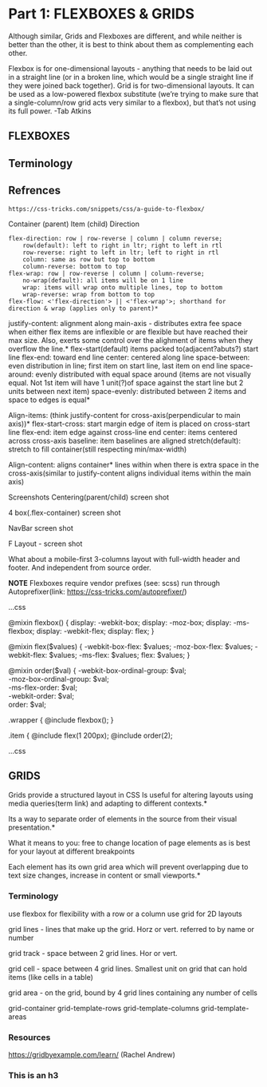 # Part 1: FLEXBOXES & GRIDS

Although similar, Grids and Flexboxes are different, and while neither is better than the other, it is best to think about them as complementing each other. 

Flexbox is for one-dimensional layouts - anything that needs to be laid out in a straight line (or in a broken line, which would be a single straight line if they were joined back together). Grid is for two-dimensional layouts. It can be used as a low-powered flexbox substitute (we’re trying to make sure that a single-column/row grid acts very similar to a flexbox), but that’s not using its full power. 
-Tab Atkins

## FLEXBOXES






## Terminology

## Refrences
	https://css-tricks.com/snippets/css/a-guide-to-flexbox/


 Container (parent)
 Item (child)
 Direction
 
    flex-direction: row | row-reverse | column | column reverse;
        row(default): left to right in ltr; right to left in rtl
        row-reverse: right to left in ltr; left to right in rtl
        column: same as row but top to bottom
        column-reverse: bottom to top
    flex-wrap: row | row-reverse | column | column-reverse;
        no-wrap(default): all items will be on 1 line
        wrap: items will wrap onto multiple lines, top to bottom
        wrap-reverse: wrap from bottom to top
    flex-flow: <'flex-direction'> || <'flex-wrap'>; shorthand for direction & wrap (applies only to parent)*
    
justify-content: alignment along main-axis - distributes extra fee space when either flex items are inflexible or are flexible but have reached their max size. Also, exerts some control over the alighment of items when they overflow the line.*
        flex-start(default) items packed to(adjacent?abuts?) start line
        flex-end: toward end line
        center: centered along line
        space-between: even distribution in line; first item on start line, last item on end line
        space-around: evenly distributed with equal space around (items are not visually equal. Not 1st item will have 1 unit(?)of space against the start line but 2 units between next item)
        space-evenly: distributed between 2 items and space to edges is equal*

Align-items: (think justify-content for cross-axis(perpendicular to main axis))*
        flex-start-cross: start margin edge of item is placed on cross-start line
        flex-end: item edge against cross-line end
        center: items centered across cross-axis
        baseline: item baselines are aligned
        stretch(default): stretch to fill container(still respecting min/max-width)
        
Align-content: aligns container* lines within when there is extra space in the cross-axis(similar to justify-content aligns individual items within the main axis)

Screenshots
Centering(parent/child) screen shot

4 box(.flex-container) screen shot

NavBar screen shot

F Layout - screen shot

What about a mobile-first 3-columns layout with full-width header and footer. And independent from source order.  
	


**NOTE** Flexboxes require vendor prefixes (see: scss) run through Autoprefixer(link: https://css-tricks.com/autoprefixer/)

...css

@mixin flexbox() {
  display: -webkit-box;
  display: -moz-box;
  display: -ms-flexbox;
  display: -webkit-flex;
  display: flex;
}

@mixin flex($values) {
  -webkit-box-flex: $values;
  -moz-box-flex:  $values;
  -webkit-flex:  $values;
  -ms-flex:  $values;
  flex:  $values;
}

@mixin order($val) {
  -webkit-box-ordinal-group: $val;  
  -moz-box-ordinal-group: $val;     
  -ms-flex-order: $val;     
  -webkit-order: $val;  
  order: $val;
  
.wrapper {
  @include flexbox();
}

.item {
  @include flex(1 200px);
  @include order(2);


...css





## GRIDS



Grids provide a structured layout in CSS
Is useful for altering layouts using media queries(term link) and adapting to different contexts.*

Its a way to separate order of elements in the source from their visual presentation.*

What it means to you: free to change location of page elements as is best for your layout at different breakpoints

Each element has its own grid area which will prevent overlapping due to text size changes, increase in content or small viewports.*




### Terminology

use flexbox for flexibility with a row or a column
use grid for 2D layouts

grid lines - lines that make up the grid. Horz or vert. referred to by name or number

grid track - space between 2 grid lines. Hor or vert.

grid cell - space between 4 grid lines. Smallest unit on grid that can hold items (like cells in a table)

grid area - on the grid, bound by 4 grid lines containing any number of cells

grid-container
    grid-template-rows
    grid-template-columns
    grid-template-areas

### Resources

https://gridbyexample.com/learn/  (Rachel Andrew)


### This is an h3
